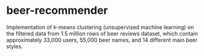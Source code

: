 # beer-recommender

Implementation of k-means clustering (unsupervised machine learning) on the filtered data from 1.5 million rows of beer reviews dataset, which contain approximately 33,000 users, 55,000 beer names, and 14 different main beer styles.
